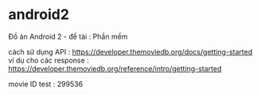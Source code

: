 # android2

Đồ án Android 2 - đề tài : Phần mềm

cách sử dụng API : https://developer.themoviedb.org/docs/getting-started
ví dụ cho các response : https://developer.themoviedb.org/reference/intro/getting-started

movie ID test : 299536
